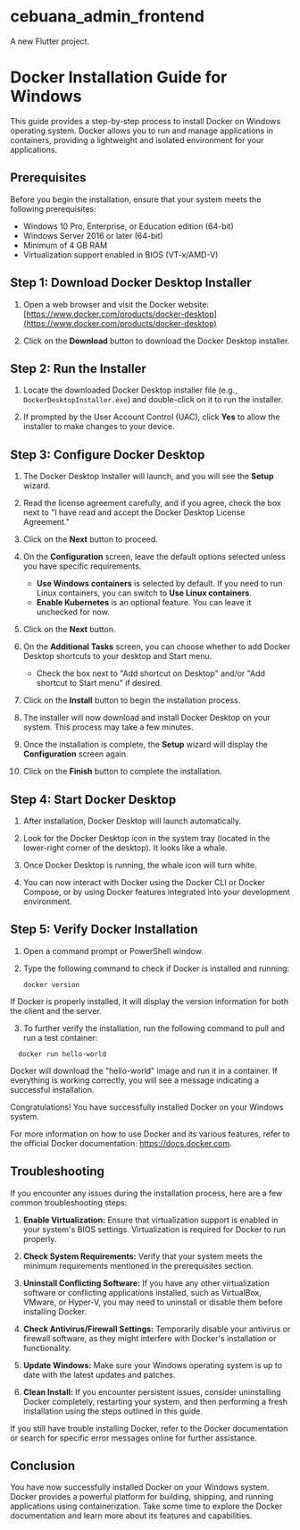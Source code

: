 # cebuana_admin_frontend

A new Flutter project.

# Docker Installation Guide for Windows

This guide provides a step-by-step process to install Docker on Windows operating system. Docker allows you to run and manage applications in containers, providing a lightweight and isolated environment for your applications.

## Prerequisites

Before you begin the installation, ensure that your system meets the following prerequisites:

- Windows 10 Pro, Enterprise, or Education edition (64-bit)
- Windows Server 2016 or later (64-bit)
- Minimum of 4 GB RAM
- Virtualization support enabled in BIOS (VT-x/AMD-V)

## Step 1: Download Docker Desktop Installer

1. Open a web browser and visit the Docker website: [https://www.docker.com/products/docker-desktop](https://www.docker.com/products/docker-desktop)

2. Click on the **Download** button to download the Docker Desktop installer.

## Step 2: Run the Installer

1. Locate the downloaded Docker Desktop installer file (e.g., `DockerDesktopInstaller.exe`) and double-click on it to run the installer.

2. If prompted by the User Account Control (UAC), click **Yes** to allow the installer to make changes to your device.

## Step 3: Configure Docker Desktop

1. The Docker Desktop Installer will launch, and you will see the **Setup** wizard.

2. Read the license agreement carefully, and if you agree, check the box next to "I have read and accept the Docker Desktop License Agreement."

3. Click on the **Next** button to proceed.

4. On the **Configuration** screen, leave the default options selected unless you have specific requirements.

   - **Use Windows containers** is selected by default. If you need to run Linux containers, you can switch to **Use Linux containers**.
   - **Enable Kubernetes** is an optional feature. You can leave it unchecked for now.

5. Click on the **Next** button.

6. On the **Additional Tasks** screen, you can choose whether to add Docker Desktop shortcuts to your desktop and Start menu.

   - Check the box next to "Add shortcut on Desktop" and/or "Add shortcut to Start menu" if desired.

7. Click on the **Install** button to begin the installation process.

8. The installer will now download and install Docker Desktop on your system. This process may take a few minutes.

9. Once the installation is complete, the **Setup** wizard will display the **Configuration** screen again.

10. Click on the **Finish** button to complete the installation.

## Step 4: Start Docker Desktop

1. After installation, Docker Desktop will launch automatically.

2. Look for the Docker Desktop icon in the system tray (located in the lower-right corner of the desktop). It looks like a whale.

3. Once Docker Desktop is running, the whale icon will turn white.

4. You can now interact with Docker using the Docker CLI or Docker Compose, or by using Docker features integrated into your development environment.

## Step 5: Verify Docker Installation

1. Open a command prompt or PowerShell window.

2. Type the following command to check if Docker is installed and running:

   ```shell
   docker version
   ```

If Docker is properly installed, it will display the version information for both the client and the server.

3. To further verify the installation, run the following command to pull and run a test container:

```shell
  docker run hello-world

```

Docker will download the "hello-world" image and run it in a container. If everything is working correctly, you will see a message indicating a successful installation.

Congratulations! You have successfully installed Docker on your Windows system.

For more information on how to use Docker and its various features, refer to the official Docker documentation: https://docs.docker.com.

## Troubleshooting

If you encounter any issues during the installation process, here are a few common troubleshooting steps:

1. **Enable Virtualization:** Ensure that virtualization support is enabled in your system's BIOS settings. Virtualization is required for Docker to run properly.

2. **Check System Requirements:** Verify that your system meets the minimum requirements mentioned in the prerequisites section.

3. **Uninstall Conflicting Software:** If you have any other virtualization software or conflicting applications installed, such as VirtualBox, VMware, or Hyper-V, you may need to uninstall or disable them before installing Docker.

4. **Check Antivirus/Firewall Settings:** Temporarily disable your antivirus or firewall software, as they might interfere with Docker's installation or functionality.

5. **Update Windows:** Make sure your Windows operating system is up to date with the latest updates and patches.

6. **Clean Install:** If you encounter persistent issues, consider uninstalling Docker completely, restarting your system, and then performing a fresh installation using the steps outlined in this guide.

If you still have trouble installing Docker, refer to the Docker documentation or search for specific error messages online for further assistance.

## Conclusion

You have now successfully installed Docker on your Windows system. Docker provides a powerful platform for building, shipping, and running applications using containerization. Take some time to explore the Docker documentation and learn more about its features and capabilities.
